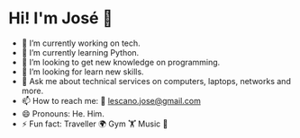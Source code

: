 # Hi! I'm José 👋


- 🔭 I’m currently working on tech.
- 🌱 I’m currently learning Python.
- 👯 I’m looking to get new knowledge on programming.
- 🤔 I’m looking for learn new skills.
- 💬 Ask me about technical services on computers, laptops, networks and more.
- 📫 How to reach me: 📧 lescano.jose@gmail.com  
- 😄 Pronouns: He. Him.
- ⚡ Fun fact: Traveller 🌍 Gym 🏋️ Music 🎵 
